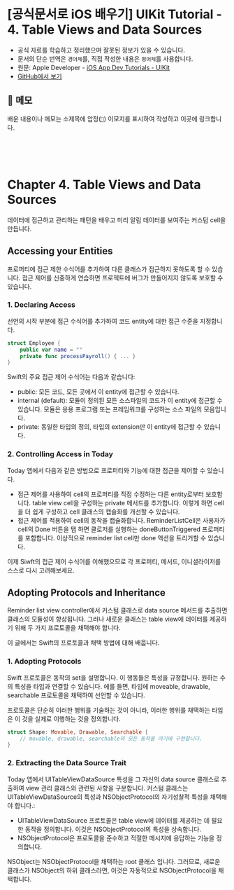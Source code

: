# [공식문서로 iOS 배우기] UIKit Tutorial - 4. Table Views and Data Sources

- 공식 자료를 학습하고 정리했으며 잘못된 정보가 있을 수 있습니다.
- 문서의 단순 번역은 `경어체`를, 직접 작성한 내용은 `평어체`를 사용합니다.
- 원문: Apple Developer - [iOS App Dev Tutorials - UIKit](https://developer.apple.com/tutorials/app-dev-training)
- [GitHub에서 보기](https://github.com/KyungminLeeDev/learning-with-apple-official-resources)

## 📌 메모

배운 내용이나 메모는 소제목에 압정(`📌`) 이모지를 표시하여 작성하고 이곳에 링크합니다.


<br/><br/><br/>



# Chapter 4. Table Views and Data Sources

데이터에 접근하고 관리하는 패턴을 배우고 미리 알림 데이터를 보여주는 커스텀 cell을 만듭니다.

## Accessing your Entities

프로퍼티에 접근 제한 수식어를 추가하여 다른 클래스가 접근하지 못하도록 할 수 있습니다. 접근 제어를 신중하게 연습하면 프로젝트에 버그가 만들어지지 않도록 보호할 수 있습니다.

### 1. Declaring Access

선언의 시작 부분에 접근 수식어를 추가하여 코드 entity에 대한 접근 수준을 지정합니다.

~~~swift
struct Employee {
    public var name = ""
    private func processPayroll() { ... }
}
~~~

Swift의 주요 접근 제어 수식어는 다음과 같습니다:

- public: 모든 코드, 모든 곳에서 이 entity에 접근할 수 있습니다.
- internal (default): 모듈이 정의된 모든 소스파일의 코드가 이 entity에 접근할 수 있습니다. 모듈은 응용 프로그램 또는 프레임워크를 구성하는 소스 파일의 모음입니다.
- private: 동일한 타입의 정의, 타입의 extension만 이 entity에 접근할 수 있습니다.

### 2. Controlling Access in Today 

Today 앱에서 다음과 같은 방법으로 프로퍼티와 기능에 대한 접근을 제어할 수 있습니다.

- 접근 제어를 사용하여 cell의 프로퍼티를 직접 수정하는 다른 entity로부터 보호합니다. table view cell을 구성하는 private 메서드를 추가합니다. 이렇게 하면 cell을 더 쉽게 구성하고 cell 클래스의 캡슐화를 개선할 수 있습니다.
- 접근 제어를 적용하여 cell의 동작을 캡슐화합니다. ReminderListCell은 사용자가 cell의 Done 버튼을 탭 하면 클로저를 실행하는 doneButtonTriggered 프로퍼티를 포함합니다. 이상적으로 reminder list cell만 done 액션을 트리거할 수 있습니다.

이제 Siwft의 접근 제어 수식어를 이해했으므로 각 프로퍼티, 메서드, 이니셜라이저를 스스로 다시 고려해보세요.



## Adopting Protocols and Inheritance

Reminder list view controller에서 커스텀 클래스로 data source 메서드를 추출하면 클래스의 모듈성이 향상됩니다. 그러나 새로운 클래스는 table view에 데이터를 제공하기 위해 두 가지 프로토콜을 채택해야 합니다.  
  
이 글에서는 Swift의 프로토콜과 채택 방법에 대해 배웁니다.

### 1. Adopting Protocols

Swift 프로토콜은 동작의 set을 설명합니다. 이 행동들은 특성을 규정합니다. 원하는 수의 특성을 타입과 연결할 수 있습니다. 에를 들면, 타입에 moveable, drawable, searchable 프로토콜을 채택하여 선언할 수 있습니다.  
  
프로토콜은 단순히 이러한 행위를 기술하는 것이 아니라, 이러한 행위를 채택하는 타입은 이 것을 실제로 이행하는 것을 정의합니다.

~~~swift
struct Shape: Movable, Drawable, Searchable {
    // movable, drawable, searchable의 모든 동작을 여기에 구현합니다.
}
~~~

### 2. Extracting the Data Source Trait

Today 앱에서 UITableViewDataSource 특성을 그 자신의 data source 클래스로 추출하여 view 관리 클래스와 관련된 사항을 구분합니다. 커스텀 클래스는 UITableViewDataSource의 특성과 NSObjectProtocol의 자기성찰적 특성을 채택해야 합니다.:  
- UITableViewDataSource 프로토콜은 table view에 데이터를 제공하는 데 필요한 동작을 정의합니다. 이것은 NSObjectProtocol의 특성을 상속합니다.
- NSObjectProtocol은 프로토콜을 준수하고 적절한 메시지에 응답하는 기능을 정의합니다.
  
NSObject는 NSObjectProtocol을 채택하는 root 클래스 입니다. 그러므로, 새로운 클래스가 NSObject의 하위 클래스라면, 이것은 자동적으로 NSObjectProtocol을 채택합니다.



